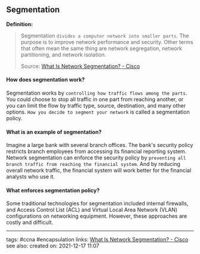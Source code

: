 ## Segmentation

**Definition:**
>Segmentation `divides a computer network into smaller parts`. The purpose is to improve network performance and security. Other terms that often mean the same thing are network segregation, network partitioning, and network isolation.
>
>Source: [What Is Network Segmentation? - Cisco](https://www.cisco.com/c/en/us/products/security/what-is-network-segmentation.html)


#### How does segmentation work?

Segmentation works by `controlling how traffic flows among the parts`. You could choose to stop all traffic in one part from reaching another, or you can limit the flow by traffic type, source, destination, and many other options. `How you decide to segment your network` is called a segmentation policy.

#### What is an example of segmentation?

Imagine a large bank with several branch offices. The bank's security policy restricts branch employees from accessing its financial reporting system. Network segmentation can enforce the security policy by `preventing all branch traffic from reaching the financial system`. And by reducing overall network traffic, the financial system will work better for the financial analysts who use it.

#### What enforces segmentation policy?

Some traditional technologies for segmentation included internal firewalls, and Access Control List (ACL) and Virtual Local Area Network (VLAN) configurations on networking equipment. However, these approaches are costly and difficult.

---
tags: #ccna #encapsulation
links: [What Is Network Segmentation? - Cisco](https://www.cisco.com/c/en/us/products/security/what-is-network-segmentation.html)
see also:
created on: 2021-12-17 11:07


